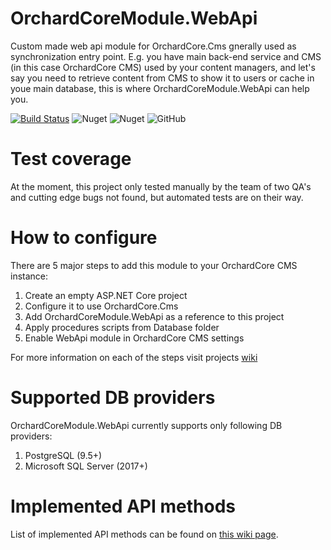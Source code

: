 # OrchardCoreModule.WebApi

Custom made web api module for OrchardCore.Cms gnerally used as synchronization entry point. E.g. you have main back-end service and CMS (in this case OrchardCore CMS) used by your content managers, and let's say you need to retrieve content from CMS to show it to users or cache in youe main database, this is where OrchardCoreModule.WebApi can help you.

[![Build Status](https://dev.azure.com/gallkam/OrchardCoreModules/_apis/build/status/%5BBuild%5D%20Dev.OrchardCoreModules.WebApi?branchName=dev)](https://dev.azure.com/gallkam/OrchardCoreModules/_build/latest?definitionId=11&branchName=dev) ![Nuget](https://img.shields.io/nuget/v/OrchardCoreModule.WebApi) ![Nuget](https://img.shields.io/nuget/dt/OrchardCoreModule.WebApi) ![GitHub](https://img.shields.io/github/license/ujinjinjin/OrchardCoreModule.WebApi)

# Test coverage

At the moment, this project only tested manually by the team of two QA's and cutting edge bugs not found, but automated tests are on their way.

# How to configure

There are 5 major steps to add this module to your OrchardCore CMS instance:

1. Create an empty ASP.NET Core project
2. Configure it to use OrchardCore.Cms
3. Add OrchardCoreModule.WebApi as a reference to this project
4. Apply procedures scripts from Database folder
5. Enable WebApi module in OrchardCore CMS settings

For more information on each of the steps visit projects [wiki](https://github.com/Ujinjinjin/OrchardCoreModule.WebApi/wiki/How-to-configure-OrchardCoreModule.Api)

# Supported DB providers

OrchardCoreModule.WebApi currently supports only following DB providers:

1. PostgreSQL (9.5+)
2. Microsoft SQL Server (2017+)

# Implemented API methods

List of implemented API methods can be found on [this wiki page](https://github.com/Ujinjinjin/OrchardCoreModule.WebApi/wiki/Implemented-API).
